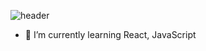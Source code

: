 ![header](https://capsule-render.vercel.app/api?type=wave&color=auto&height=300&section=header&text=안녕%20&fontSize=90)

- 🌱 I’m currently learning React, JavaScript

